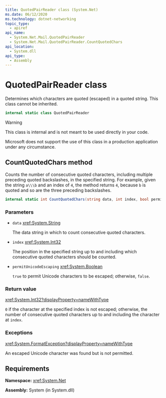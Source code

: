 ```yaml
---
title: QuotedPairReader class (System.Net)
ms.date: 06/12/2020
ms.technology: dotnet-networking
topic_type: 
  - apiref
api_name: 
  - System.Net.Mail.QuotedPairReader
  - System.Net.Mail.QuotedPairReader.CountQuotedChars
api_location: 
  - System.dll
api_type: 
  - Assembly
---
```

# QuotedPairReader class

Determines which characters are quoted (escaped) in a quoted string. This class cannot be inherited.

```csharp
internal static class QuotedPairReader
```

> [!WARNING]
> This class is internal and is not meant to be used directly in your code.
>
> Microsoft does not support the use of this class in a production application under any circumstance.

## CountQuotedChars method

Counts the number of consecutive quoted characters, including multiple preceding quoted backslashes, in the specified string. For example, given the string `a\\\b` and an index of `4`, the method returns `4`, because `b` is quoted and so are the three preceding backslashes.

```csharp
internal static int CountQuotedChars(string data, int index, bool permitUnicodeEscaping)
```

### Parameters

- `data` <xref:System.String>

  The data string in which to count consecutive quoted characters.

- `index` <xref:System.Int32>

  The position in the specified string up to and including which consecutive quoted characters should be counted.

- `permitUnicodeEscaping` <xref:System.Boolean>

  `true` to permit Unicode characters to be escaped; otherwise, `false`.

### Return value

<xref:System.Int32?displayProperty=nameWithType>

`0` if the character at the specified index is not escaped; otherwise, the number of consecutive quoted characters up to and including the character at `index`.

### Exceptions

<xref:System.FormatException?displayProperty=nameWithType>

An escaped Unicode character was found but is not permitted.

## Requirements

**Namespace:** <xref:System.Net>

**Assembly:** System (in System.dll)

